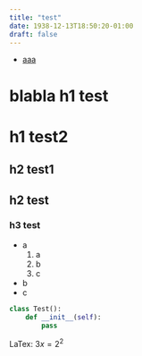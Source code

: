 ```yaml
---
title: "test"
date: 1938-12-13T18:50:20-01:00
draft: false
---
```



* [aaa](a)

blabla
h1 test
========

# h1 test2

h2 test1
--------

## h2 test

### h3 test

* a
    1. a
    2. b
    3. c
* b
* c

``` python
class Test():
    def __init__(self):
        pass
```

LaTex: $3x = 2^2$
